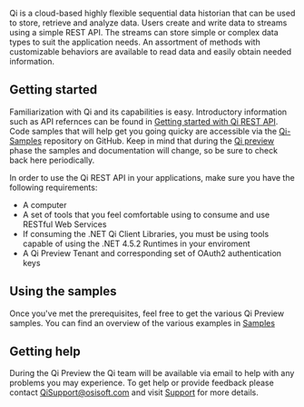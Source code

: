 Qi is a cloud-based highly flexible sequential data historian that can be used to store, retrieve and analyze data. Users create and write data to streams using a simple REST API. The streams can store simple or complex data types to suit the application needs. An assortment of methods with customizable behaviors are available to read data and easily obtain needed information.

## Getting started
Familiarization with Qi and its capabilities is easy. Introductory information such as API refernces can be found in [Getting started with Qi REST API](https://qi-docs.readthedocs.org/en/latest/Overview/). Code samples that will help get you going quicky are accessible via the <a href="https://github.com/osisoft/Qi-Samples" target="_blank">Qi-Samples</a> repository on GitHub.
Keep in mind that during the [Qi preview](https://qi-docs.readthedocs.org/en/latest/preview/) phase the samples and documentation will change, so be sure to check back here periodically.

In order to use the Qi REST API in your applications, make sure you have the following requirements:

- A computer
- A set of tools that you feel comfortable using to consume and use RESTful Web Services
- If consuming the .NET Qi Client Libraries, you must be using tools capable of using the .NET 4.5.2 Runtimes in your enviroment
- A Qi Preview Tenant and corresponding set of OAuth2 authentication keys

## Using the samples
Once you've met the prerequisites, feel free to get the various Qi Preview samples.
You can find an overview of the various examples in [Samples](https://qi-docs.readthedocs.org/en/latest/samples/)

## Getting help
During the Qi Preview the Qi team will be available via email to help with any problems you may experience. To get help or provide feedback please contact [QiSupport@osisoft.com](Mailto:QiSupport@osisoft.com) and visit [Support](https://qi-docs.readthedocs.org/en/latest/support/) for more details.
